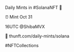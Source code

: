 Daily Mints in #SolanaNFT 🚀

⏰ Mint Oct 31

16UTC @ShibaMVX

🔗 thunft.com/daily-mints/solana

#NFTCollections